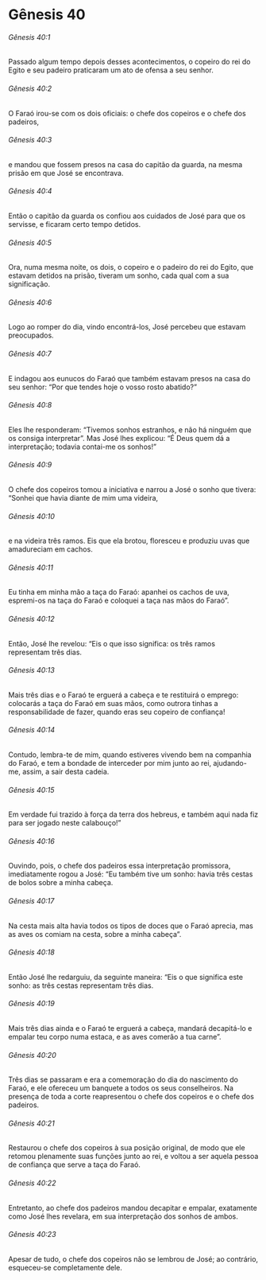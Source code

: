 # Gênesis 40

###### Gênesis 40:1

Passado algum tempo depois desses acontecimentos, o copeiro do rei do Egito e seu padeiro praticaram um ato de ofensa a seu senhor.

###### Gênesis 40:2

O Faraó irou-se com os dois oficiais: o chefe dos copeiros e o chefe dos padeiros,

###### Gênesis 40:3

e mandou que fossem presos na casa do capitão da guarda, na mesma prisão em que José se encontrava.

###### Gênesis 40:4

Então o capitão da guarda os confiou aos cuidados de José para que os servisse, e ficaram certo tempo detidos.

###### Gênesis 40:5

Ora, numa mesma noite, os dois, o copeiro e o padeiro do rei do Egito, que estavam detidos na prisão, tiveram um sonho, cada qual com a sua significação.

###### Gênesis 40:6

Logo ao romper do dia, vindo encontrá-los, José percebeu que estavam preocupados.

###### Gênesis 40:7

E indagou aos eunucos do Faraó que também estavam presos na casa do seu senhor: “Por que tendes hoje o vosso rosto abatido?”

###### Gênesis 40:8

Eles lhe responderam: “Tivemos sonhos estranhos, e não há ninguém que os consiga interpretar”. Mas José lhes explicou: “É Deus quem dá a interpretação; todavia contai-me os sonhos!”

###### Gênesis 40:9

O chefe dos copeiros tomou a iniciativa e narrou a José o sonho que tivera: “Sonhei que havia diante de mim uma videira,

###### Gênesis 40:10

e na videira três ramos. Eis que ela brotou, floresceu e produziu uvas que amadureciam em cachos.

###### Gênesis 40:11

Eu tinha em minha mão a taça do Faraó: apanhei os cachos de uva, espremi-os na taça do Faraó e coloquei a taça nas mãos do Faraó”.

###### Gênesis 40:12

Então, José lhe revelou: “Eis o que isso significa: os três ramos representam três dias.

###### Gênesis 40:13

Mais três dias e o Faraó te erguerá a cabeça e te restituirá o emprego: colocarás a taça do Faraó em suas mãos, como outrora tinhas a responsabilidade de fazer, quando eras seu copeiro de confiança!

###### Gênesis 40:14

Contudo, lembra-te de mim, quando estiveres vivendo bem na companhia do Faraó, e tem a bondade de interceder por mim junto ao rei, ajudando-me, assim, a sair desta cadeia.

###### Gênesis 40:15

Em verdade fui trazido à força da terra dos hebreus, e também aqui nada fiz para ser jogado neste calabouço!”

###### Gênesis 40:16

Ouvindo, pois, o chefe dos padeiros essa interpretação promissora, imediatamente rogou a José: “Eu também tive um sonho: havia três cestas de bolos sobre a minha cabeça.

###### Gênesis 40:17

Na cesta mais alta havia todos os tipos de doces que o Faraó aprecia, mas as aves os comiam na cesta, sobre a minha cabeça”.

###### Gênesis 40:18

Então José lhe redarguiu, da seguinte maneira: “Eis o que significa este sonho: as três cestas representam três dias.

###### Gênesis 40:19

Mais três dias ainda e o Faraó te erguerá a cabeça, mandará decapitá-lo e empalar teu corpo numa estaca, e as aves comerão a tua carne”.

###### Gênesis 40:20

Três dias se passaram e era a comemoração do dia do nascimento do Faraó, e ele ofereceu um banquete a todos os seus conselheiros. Na presença de toda a corte reapresentou o chefe dos copeiros e o chefe dos padeiros.

###### Gênesis 40:21

Restaurou o chefe dos copeiros à sua posição original, de modo que ele retomou plenamente suas funções junto ao rei, e voltou a ser aquela pessoa de confiança que serve a taça do Faraó.

###### Gênesis 40:22

Entretanto, ao chefe dos padeiros mandou decapitar e empalar, exatamente como José lhes revelara, em sua interpretação dos sonhos de ambos.

###### Gênesis 40:23

Apesar de tudo, o chefe dos copeiros não se lembrou de José; ao contrário, esqueceu-se completamente dele.

